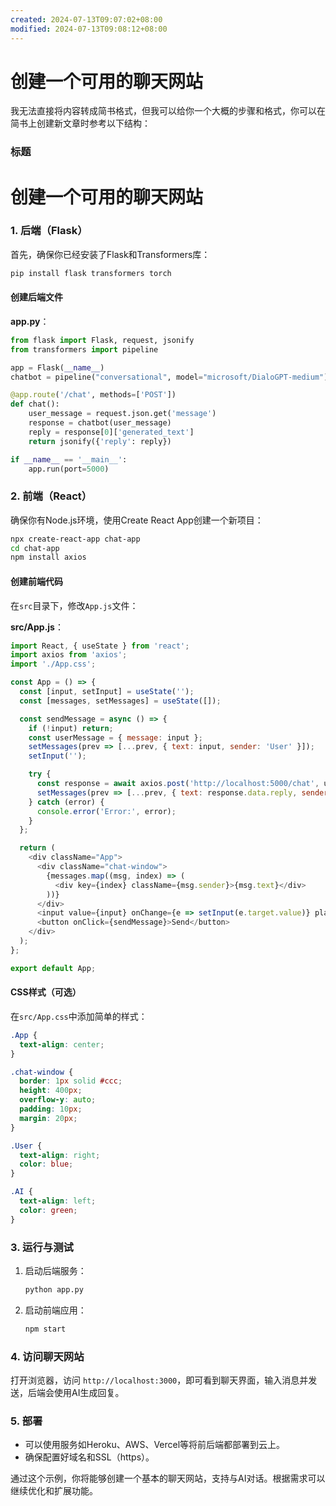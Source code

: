 ```yaml
---
created: 2024-07-13T09:07:02+08:00
modified: 2024-07-13T09:08:12+08:00
---
```


# 创建一个可用的聊天网站

我无法直接将内容转成简书格式，但我可以给你一个大概的步骤和格式，你可以在简书上创建新文章时参考以下结构：

### 标题
# 创建一个可用的聊天网站

### 1. 后端（Flask）

首先，确保你已经安装了Flask和Transformers库：

```bash
pip install flask transformers torch
```

#### 创建后端文件

**app.py**：
```python
from flask import Flask, request, jsonify
from transformers import pipeline

app = Flask(__name__)
chatbot = pipeline("conversational", model="microsoft/DialoGPT-medium")

@app.route('/chat', methods=['POST'])
def chat():
    user_message = request.json.get('message')
    response = chatbot(user_message)
    reply = response[0]['generated_text']
    return jsonify({'reply': reply})

if __name__ == '__main__':
    app.run(port=5000)
```

### 2. 前端（React）

确保你有Node.js环境，使用Create React App创建一个新项目：

```bash
npx create-react-app chat-app
cd chat-app
npm install axios
```

#### 创建前端代码

在`src`目录下，修改`App.js`文件：

**src/App.js**：
```javascript
import React, { useState } from 'react';
import axios from 'axios';
import './App.css';

const App = () => {
  const [input, setInput] = useState('');
  const [messages, setMessages] = useState([]);

  const sendMessage = async () => {
    if (!input) return;
    const userMessage = { message: input };
    setMessages(prev => [...prev, { text: input, sender: 'User' }]);
    setInput('');

    try {
      const response = await axios.post('http://localhost:5000/chat', userMessage);
      setMessages(prev => [...prev, { text: response.data.reply, sender: 'AI' }]);
    } catch (error) {
      console.error('Error:', error);
    }
  };

  return (
    <div className="App">
      <div className="chat-window">
        {messages.map((msg, index) => (
          <div key={index} className={msg.sender}>{msg.text}</div>
        ))}
      </div>
      <input value={input} onChange={e => setInput(e.target.value)} placeholder="Type a message..." />
      <button onClick={sendMessage}>Send</button>
    </div>
  );
};

export default App;
```

#### CSS样式（可选）

在`src/App.css`中添加简单的样式：

```css
.App {
  text-align: center;
}

.chat-window {
  border: 1px solid #ccc;
  height: 400px;
  overflow-y: auto;
  padding: 10px;
  margin: 20px;
}

.User {
  text-align: right;
  color: blue;
}

.AI {
  text-align: left;
  color: green;
}
```

### 3. 运行与测试

1. 启动后端服务：
   ```bash
   python app.py
   ```

2. 启动前端应用：
   ```bash
   npm start
   ```

### 4. 访问聊天网站

打开浏览器，访问 `http://localhost:3000`，即可看到聊天界面，输入消息并发送，后端会使用AI生成回复。

### 5. 部署

- 可以使用服务如Heroku、AWS、Vercel等将前后端都部署到云上。
- 确保配置好域名和SSL（https）。

通过这个示例，你将能够创建一个基本的聊天网站，支持与AI对话。根据需求可以继续优化和扩展功能。
